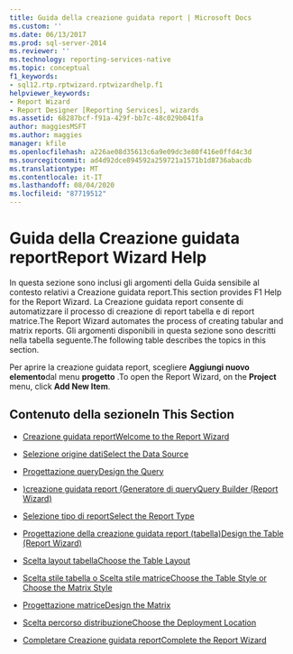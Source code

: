 ```yaml
---
title: Guida della creazione guidata report | Microsoft Docs
ms.custom: ''
ms.date: 06/13/2017
ms.prod: sql-server-2014
ms.reviewer: ''
ms.technology: reporting-services-native
ms.topic: conceptual
f1_keywords:
- sql12.rtp.rptwizard.rptwizardhelp.f1
helpviewer_keywords:
- Report Wizard
- Report Designer [Reporting Services], wizards
ms.assetid: 68287bcf-f91a-429f-bb7c-48c029b041fa
author: maggiesMSFT
ms.author: maggies
manager: kfile
ms.openlocfilehash: a226ae08d35613c6a9e09dc3e80f416e0ffd4c3d
ms.sourcegitcommit: ad4d92dce894592a259721a1571b1d8736abacdb
ms.translationtype: MT
ms.contentlocale: it-IT
ms.lasthandoff: 08/04/2020
ms.locfileid: "87719512"
---
```

# <a name="report-wizard-help"></a><span data-ttu-id="d3c91-102">Guida della Creazione guidata report</span><span class="sxs-lookup"><span data-stu-id="d3c91-102">Report Wizard Help</span></span>
  <span data-ttu-id="d3c91-103">In questa sezione sono inclusi gli argomenti della Guida sensibile al contesto relativi a Creazione guidata report.</span><span class="sxs-lookup"><span data-stu-id="d3c91-103">This section provides F1 Help for the Report Wizard.</span></span> <span data-ttu-id="d3c91-104">La Creazione guidata report consente di automatizzare il processo di creazione di report tabella e di report matrice.</span><span class="sxs-lookup"><span data-stu-id="d3c91-104">The Report Wizard automates the process of creating tabular and matrix reports.</span></span> <span data-ttu-id="d3c91-105">Gli argomenti disponibili in questa sezione sono descritti nella tabella seguente.</span><span class="sxs-lookup"><span data-stu-id="d3c91-105">The following table describes the topics in this section.</span></span>  
  
 <span data-ttu-id="d3c91-106">Per aprire la creazione guidata report, scegliere **Aggiungi nuovo elemento**dal menu **progetto** .</span><span class="sxs-lookup"><span data-stu-id="d3c91-106">To open the Report Wizard, on the **Project** menu, click **Add New Item**.</span></span>  
  
## <a name="in-this-section"></a><span data-ttu-id="d3c91-107">Contenuto della sezione</span><span class="sxs-lookup"><span data-stu-id="d3c91-107">In This Section</span></span>  
  
-   [<span data-ttu-id="d3c91-108">Creazione guidata report</span><span class="sxs-lookup"><span data-stu-id="d3c91-108">Welcome to the Report Wizard</span></span>](../../2014/reporting-services/welcome-to-the-report-wizard.md)  
  
-   [<span data-ttu-id="d3c91-109">Selezione origine dati</span><span class="sxs-lookup"><span data-stu-id="d3c91-109">Select the Data Source</span></span>](../../2014/reporting-services/select-the-data-source.md)  
  
-   [<span data-ttu-id="d3c91-110">Progettazione query</span><span class="sxs-lookup"><span data-stu-id="d3c91-110">Design the Query</span></span>](../../2014/reporting-services/design-the-query.md)  
  
-   [<span data-ttu-id="d3c91-111">&#41;creazione guidata report &#40;Generatore di query</span><span class="sxs-lookup"><span data-stu-id="d3c91-111">Query Builder &#40;Report Wizard&#41;</span></span>](../../2014/reporting-services/query-builder-report-wizard.md)  
  
-   [<span data-ttu-id="d3c91-112">Selezione tipo di report</span><span class="sxs-lookup"><span data-stu-id="d3c91-112">Select the Report Type</span></span>](../../2014/reporting-services/select-the-report-type.md)  
  
-   [<span data-ttu-id="d3c91-113">Progettazione della creazione guidata report &#40;tabella&#41;</span><span class="sxs-lookup"><span data-stu-id="d3c91-113">Design the Table &#40;Report Wizard&#41;</span></span>](../../2014/reporting-services/design-the-table-report-wizard.md)  
  
-   [<span data-ttu-id="d3c91-114">Scelta layout tabella</span><span class="sxs-lookup"><span data-stu-id="d3c91-114">Choose the Table Layout</span></span>](../../2014/reporting-services/choose-the-table-layout.md)  
  
-   [<span data-ttu-id="d3c91-115">Scelta stile tabella o Scelta stile matrice</span><span class="sxs-lookup"><span data-stu-id="d3c91-115">Choose the Table Style or Choose the Matrix Style</span></span>](../../2014/reporting-services/choose-the-table-style-or-choose-the-matrix-style.md)  
  
-   [<span data-ttu-id="d3c91-116">Progettazione matrice</span><span class="sxs-lookup"><span data-stu-id="d3c91-116">Design the Matrix</span></span>](../../2014/reporting-services/design-the-matrix.md)  
  
-   [<span data-ttu-id="d3c91-117">Scelta percorso distribuzione</span><span class="sxs-lookup"><span data-stu-id="d3c91-117">Choose the Deployment Location</span></span>](../../2014/reporting-services/choose-the-deployment-location.md)  
  
-   [<span data-ttu-id="d3c91-118">Completare Creazione guidata report</span><span class="sxs-lookup"><span data-stu-id="d3c91-118">Complete the Report Wizard</span></span>](../../2014/reporting-services/complete-the-report-wizard.md)  
  
  

